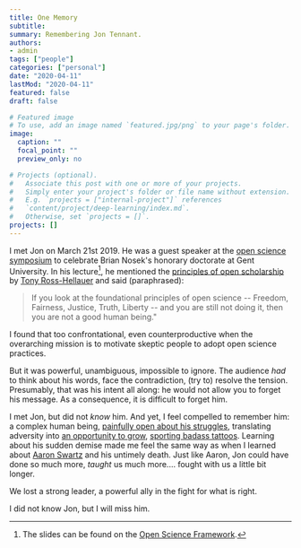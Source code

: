 ```yaml
---
title: One Memory
subtitle: 
summary: Remembering Jon Tennant.
authors:
- admin
tags: ["people"]
categories: ["personal"]
date: "2020-04-11"
lastMod: "2020-04-11"
featured: false
draft: false

# Featured image
# To use, add an image named `featured.jpg/png` to your page's folder. 
image:
  caption: ""
  focal_point: ""
  preview_only: no

# Projects (optional).
#   Associate this post with one or more of your projects.
#   Simply enter your project's folder or file name without extension.
#   E.g. `projects = ["internal-project"]` references 
#   `content/project/deep-learning/index.md`.
#   Otherwise, set `projects = []`.
projects: []
---
```


I met Jon on March 21st 2019. He was a guest speaker at the [open science symposium](https://users.ugent.be/~fvrbrugg/oss/) to celebrate Brian Nosek's honorary doctorate at Gent University. In his lecture[^1], he mentioned the [principles of open scholarship](https://www.slideshare.net/OpenAIRE_eu/peer-review-in-the-age-of-open-science) by [Tony Ross-Hellauer](https://tonyr-h.github.io/) and said (paraphrased):

> If you look at the foundational principles of open science -- Freedom, Fairness, Justice, Truth, Liberty -- and you are still not doing it, then you are not a good human being."

I found that too confrontational, even counterproductive when the overarching mission is to motivate skeptic people to adopt open science practices. 

But it was powerful, unambiguous, impossible to ignore. The audience *had* to think about his words, face the contradiction, (try to) resolve the tension. Presumably, that was his intent all along: he would not allow you to forget his message. As a consequence, it is difficult to forget him.

I met Jon, but did not *know* him. And yet, I feel compelled to remember him: a complex human being, [painfully open about his struggles](http://fossilsandshit.com/two-stories-of-sexual-assault/), translating adversity into [an opportunity to grow](http://fossilsandshit.com/converting-adversity-into-productivity/), [sporting badass tattoos](http://fossilsandshit.com/a-new-tattoo-a-new-chapter-in-life/). Learning about his sudden demise made me feel the same way as when I learned about [Aaron Swartz](https://www.theguardian.com/books/2016/mar/04/boy-who-could-change-the-world-review-aaron-schwartz) and his untimely death. Just like Aaron, Jon could have done so much more, *taught* us much more.... fought with us a little bit longer.

We lost a strong leader, a powerful ally in the fight for what is right. 

I did not know Jon, but I will miss him.

[^1]: The slides can be found on the [Open Science Framework](https://osf.io/p9r3x/).
